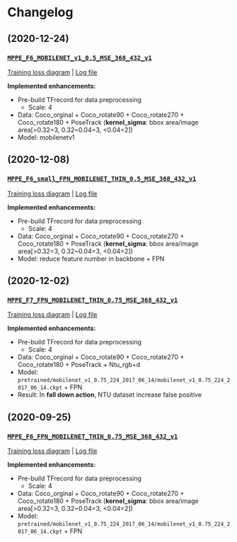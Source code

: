 # Changelog #

## (2020-12-24) ##
### [`MPPE_F6_MOBILENET_v1_0.5_MSE_368_432_v1`](setting/MPPE_F6_MOBILENET_v1_0.5_MSE_368_432_v1.md) ###

[Training loss diagram](logs/MPPE_F6_MOBILENET_v1_0.5_MSE_368_432_v1.png) | [Log file](logs/MPPE_F6_MOBILENET_v1_0.5_MSE_368_432_v1.log)

**Implemented enhancements:**

* Pre-build TFrecord for data preprocessing
	* Scale: 4
* Data: Coco_orginal + Coco_rotate90 + Coco_rotate270 + Coco_rotate180 + PoseTrack (**kernel_sigma**: bbox area/image area[>0.32=3, 0.32~0.04=3, <0.04=2])
* Model: mobilenetv1

## (2020-12-08) ##
### [`MPPE_F6_small_FPN_MOBILENET_THIN_0.5_MSE_368_432_v1`](setting/MPPE_F6_small_FPN_MOBILENET_THIN_0.5_MSE_368_432_v1.md) ###

[Training loss diagram](logs/MPPE_F6_small_FPN_MOBILENET_THIN_0.5_MSE_368_432_v1.png) | [Log file](logs/MPPE_F6_small_FPN_MOBILENET_THIN_0.5_MSE_368_432_v1.log)

**Implemented enhancements:**

* Pre-build TFrecord for data preprocessing
	* Scale: 4
* Data: Coco_orginal + Coco_rotate90 + Coco_rotate270 + Coco_rotate180 + PoseTrack (**kernel_sigma**: bbox area/image area[>0.32=3, 0.32~0.04=3, <0.04=2])
* Model: reduce feature number in backbone + FPN


## (2020-12-02) ##
### [`MPPE_F7_FPN_MOBILENET_THIN_0.75_MSE_368_432_v1`](setting/MPPE_F7_FPN_MOBILENET_THIN_0.75_MSE_368_432_v1.md) ###

[Training loss diagram](logs/MPPE_F7_FPN_MOBILENET_THIN_0.75_MSE_368_432_v1.png) | [Log file](logs/MPPE_F7_FPN_MOBILENET_THIN_0.75_MSE_368_432_v1.log)

**Implemented enhancements:**

* Pre-build TFrecord for data preprocessing
	* Scale: 4
* Data: Coco_orginal + Coco_rotate90 + Coco_rotate270 + Coco_rotate180 + PoseTrack + Ntu_rgb+d
* Model: `pretrained/mobilenet_v1_0.75_224_2017_06_14/mobilenet_v1_0.75_224_2017_06_14.ckpt` + FPN
* Result: In **fall down action**, NTU dataset increase false positive

## (2020-09-25) ##
### [`MPPE_F6_FPN_MOBILENET_THIN_0.75_MSE_368_432_v1`](setting/MPPE_F6_FPN_MOBILENET_THIN_0.75_MSE_368_432_v1.md) ###

[Training loss diagram](logs/MPPE_F6_FPN_MOBILENET_THIN_0.75_MSE_368_432_v1.png) | [Log file](logs/MPPE_F6_FPN_MOBILENET_THIN_0.75_MSE_368_432_v1.log)

**Implemented enhancements:**

* Pre-build TFrecord for data preprocessing
	* Scale: 4
* Data: Coco_orginal + Coco_rotate90 + Coco_rotate270 + Coco_rotate180 + PoseTrack (**kernel_sigma**: bbox area/image area[>0.32=3, 0.32~0.04=3, <0.04=2])
* Model: `pretrained/mobilenet_v1_0.75_224_2017_06_14/mobilenet_v1_0.75_224_2017_06_14.ckpt` + FPN
